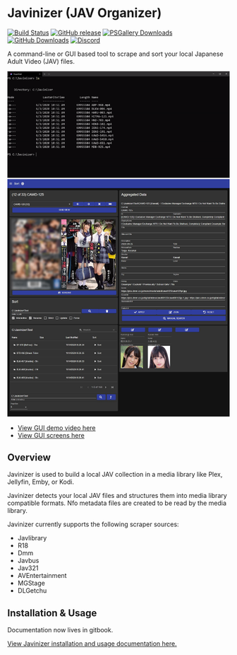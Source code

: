 # Javinizer (JAV Organizer)
[![Build Status](https://dev.azure.com/jli141928/Javinizer/_apis/build/status/jvlflame.Javinizer?branchName=master)](https://dev.azure.com/jli141928/Javinizer/_build/latest?definitionId=2&branchName=dev)
[![GitHub release](https://img.shields.io/github/v/release/jvlflame/Javinizer?include_prereleases&style=flat&label=release)](https://github.com/jvlflame/Javinizer/releases)
[![PSGallery Downloads](https://img.shields.io/powershellgallery/dt/javinizer?color=red&label=psgallery%20downloads&style=flat)](https://www.powershellgallery.com/packages/Javinizer/)
[![GitHub Downloads](https://img.shields.io/github/downloads/jvlflame/javinizer/total?color=red&label=github%20downloads&style=flat)](https://github.com/jvlflame/Javinizer/releases)
[![Discord](https://img.shields.io/discord/608449512352120834?color=brightgreen&style=flat&label=discord%20chat)](https://discord.gg/Pds7xCpzpc)

A command-line or GUI based tool to scrape and sort your local Japanese Adult Video (JAV) files.

![Demo](media/demo.gif)
![Demo-GUI](media/demo-gui.jpg)
- [View GUI demo video here](https://gfycat.com/spiriteddefenselessgrouper)
- [View GUI screens here](https://github.com/jvlflame/Javinizer/tree/master/media/gui)

## Overview

Javinizer is used to build a local JAV collection in a media library like Plex, Jellyfin, Emby, or Kodi.

Javinizer detects your local JAV files and structures them into media library compatible formats. Nfo metadata files are created to be read by the media library.

Javinizer currently supports the following scraper sources:

- Javlibrary
- R18
- Dmm
- Javbus
- Jav321
- AVEntertainment
- MGStage
- DLGetchu

## Installation & Usage

Documentation now lives in gitbook.

[View Javinizer installation and usage documentation here.](https://docs.jvlflame.net/)
